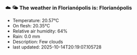 ### ☁️ 🌤️  The weather in Florianópolis is: Florianópolis

- Temperature: 20.57°C
- On flesh: 20.35°C
- Relative air humidity: 64%
- Rain: 0.0 mm
- Description: Few clouds
- last updated: 2025-10-14T20:19:07.105728
